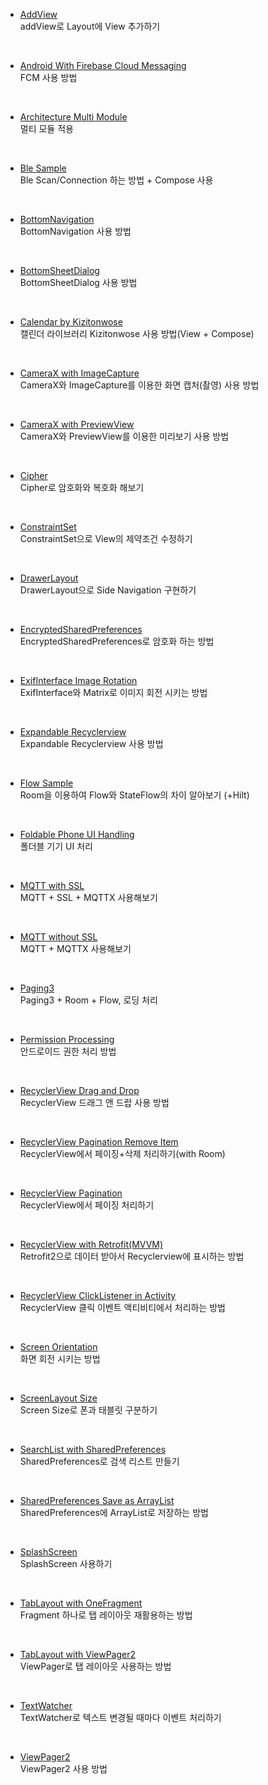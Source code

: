 - [AddView](https://github.com/OhGyong/Android_Study/tree/master/AddView) <br>
addView로 Layout에 View 추가하기

<br/>

- [Android With Firebase Cloud Messaging](https://github.com/OhGyong/Android_Study/tree/master/Android%20With%20Firebase%20Cloud%20Messaging) <br/>
FCM 사용 방법

<br/>

- [Architecture Multi Module](https://github.com/OhGyong/Android_Study/tree/master/Architecture%20Multi%20Module) <br/>
멀티 모듈 적용

<br/>

- [Ble Sample](https://github.com/OhGyong/Android_Study/tree/master/Ble%20Sample) <br/>
Ble Scan/Connection 하는 방법 + Compose 사용

<br/>

- [BottomNavigation](https://github.com/OhGyong/Android_Study/tree/master/BottomNaviagtion) <br/>
BottomNavigation 사용 방법

<br/>

- [BottomSheetDialog](https://github.com/OhGyong/Android_Study/tree/master/BottomSheetDialog) <br/>
BottomSheetDialog 사용 방법

<br/>

- [Calendar by Kizitonwose](https://github.com/OhGyong/Android_Study/tree/master/Calendar%20by%20Kizitonwose) <br/>
캘린더 라이브러리 Kizitonwose 사용 방법(View + Compose)

<br/>

- [CameraX with ImageCapture](https://github.com/OhGyong/Android_Study/tree/master/CameraX%20with%20ImageCapture) <br/>
CameraX와 ImageCapture를 이용한 화면 캡처(촬영) 사용 방법

<br/>

- [CameraX with PreviewView](https://github.com/OhGyong/Android_Study/tree/master/CameraX%20with%20PreviewView) <br/>
CameraX와 PreviewView를 이용한 미리보기 사용 방법

<br/>

- [Cipher](https://github.com/OhGyong/Android_Study/tree/master/Cipher) <br/>
Cipher로 암호화와 복호화 해보기

<br/>

- [ConstraintSet](https://github.com/OhGyong/Android_Study/tree/master/ConstraintSet) <br/>
ConstraintSet으로 View의 제약조건 수정하기

<br/>

- [DrawerLayout](https://github.com/OhGyong/Android_Study/tree/master/DrawerLayout) <br/>
DrawerLayout으로 Side Navigation 구현하기

<br/>

- [EncryptedSharedPreferences](https://github.com/OhGyong/Android_Study/tree/master/EncryptedSharedPreferences) <br/>
EncryptedSharedPreferences로 암호화 하는 방법

<br/>

- [ExifInterface Image Rotation](https://github.com/OhGyong/Android_Study/tree/master/ExifInterface%20Image%20Rotation) <br/>
ExifInterface와 Matrix로 이미지 회전 시키는 방법

<br/>

- [Expandable Recyclerview](https://github.com/OhGyong/Android_Study/tree/master/ExpandableRecyclerView) <br/>
Expandable Recyclerview 사용 방법

<br/>

- [Flow Sample](https://github.com/OhGyong/Android_Study/tree/master/Flow%20Sample) <br/>
Room을 이용하여 Flow와 StateFlow의 차이 알아보기 (+Hilt)

<br/>

- [Foldable Phone UI Handling](https://github.com/OhGyong/Android_Study/tree/master/Foldable%20Phone%20UI%20Handling) <br/>
폴더블 기기 UI 처리

<br/>

- [MQTT with SSL](https://github.com/OhGyong/Android_Study/tree/master/MQTT%20with%20SSL) <br/>
MQTT + SSL + MQTTX 사용해보기

<br/>

- [MQTT without SSL](https://github.com/OhGyong/Android_Study/tree/master/MQTT%20without%20SSL) <br/>
MQTT + MQTTX 사용해보기

<br/>

- [Paging3](https://github.com/OhGyong/Android_Study/tree/master/Paging3) <br/>
Paging3 + Room + Flow, 로딩 처리

<br/>

- [Permission Processing](https://github.com/OhGyong/Android_Study/tree/master/Permission%20Processing) <br/>
안드로이드 권한 처리 방법

<br/>

- [RecyclerView Drag and Drop](https://github.com/OhGyong/Android_Study/tree/master/RecyclerView%20Drag%20and%20Drop) <br/>
RecyclerView 드래그 앤 드랍 사용 방법

<br/>

- [RecyclerView Pagination Remove Item](https://github.com/OhGyong/Android_Study/tree/master/RecyclerView%20Pagination%20Remove%20Item) <br/>
RecyclerView에서 페이징+삭제 처리하기(with Room)

<br/>

- [RecyclerView Pagination](https://github.com/OhGyong/Android_Study/tree/master/RecyclerView%20Pagination) <br/>
RecyclerView에서 페이징 처리하기

<br/>

- [RecyclerView with Retrofit(MVVM)](https://github.com/OhGyong/Android_Study/tree/master/RecyclerView%20with%20Retrofit%20(MVVM)) <br/>
Retrofit2으로 데이터 받아서 Recyclerview에 표시하는 방법

<br/>

- [RecyclerView ClickListener in Activity](https://github.com/OhGyong/Android_Study/tree/master/Recyclerview%20ClickListener%20in%20Activity) <br/>
RecyclerView 클릭 이벤트 액티비티에서 처리하는 방법

<br/>

- [Screen Orientation](https://github.com/OhGyong/Android_Study/tree/master/Screen%20Orientation) <br/>
화면 회전 시키는 방법

<br/>

- [ScreenLayout Size](https://github.com/OhGyong/Android_Study/tree/master/ScreenLayout%20Size) <br/>
Screen Size로 폰과 태블릿 구분하기

<br/>

- [SearchList with SharedPreferences](https://github.com/OhGyong/Android_Study/tree/master/SearchList%20with%20SharedPreferences) <br/>
SharedPreferences로 검색 리스트 만들기

<br/>

- [SharedPreferences Save as ArrayList](https://github.com/OhGyong/Android_Study/tree/master/SharedPreferences%20Save%20as%20ArrayList) <br/>
SharedPreferences에 ArrayList로 저장하는 방법

<br/>

- [SplashScreen](https://github.com/OhGyong/Android_Study/tree/master/SplashScreen) <br/>
SplashScreen 사용하기  

<br/>

- [TabLayout with OneFragment](https://github.com/OhGyong/Android_Study/tree/master/TabLayout%20with%20OneFragment) <br/>
Fragment 하나로 탭 레이아웃 재활용하는 방법

<br/>

- [TabLayout with ViewPager2](https://github.com/OhGyong/Android_Study/tree/master/TabLayout%20with%20ViewPager) <br/>
ViewPager로 탭 레이아웃 사용하는 방법

<br/>

- [TextWatcher](https://github.com/OhGyong/Android_Study/tree/master/TextWatcher) <br/>
TextWatcher로 텍스트 변경될 때마다 이벤트 처리하기

<br/>

- [ViewPager2](https://github.com/OhGyong/Android_Study/tree/master/ViewPager2) <br/>
ViewPager2 사용 방법